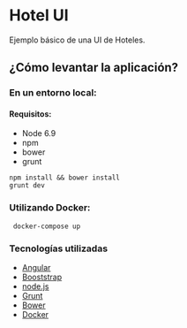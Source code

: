 # Hotel UI

Ejemplo básico de una UI de Hoteles.

## ¿Cómo levantar la aplicación?

### En un entorno local:

#### Requisitos:

- Node 6.9
- npm
- bower
- grunt

```
npm install && bower install
grunt dev

```

### Utilizando Docker:

```
 docker-compose up

```

 
### Tecnologías utilizadas

- [Angular](https://angular.io)
- [Booststrap](http://getbootstrap.com)
- [node.js](https://nodejs.org)
- [Grunt](https://gruntjs.com)
- [Bower](https://bower.io)
- [Docker](https://www.docker.com)

